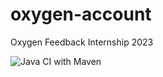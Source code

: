 # oxygen-account
Oxygen Feedback Internship 2023

![Java CI with Maven](https://github.com/oxygenxml-incubator/oxygen-account/workflows/Java%20CI%20with%20Maven/badge.svg)

